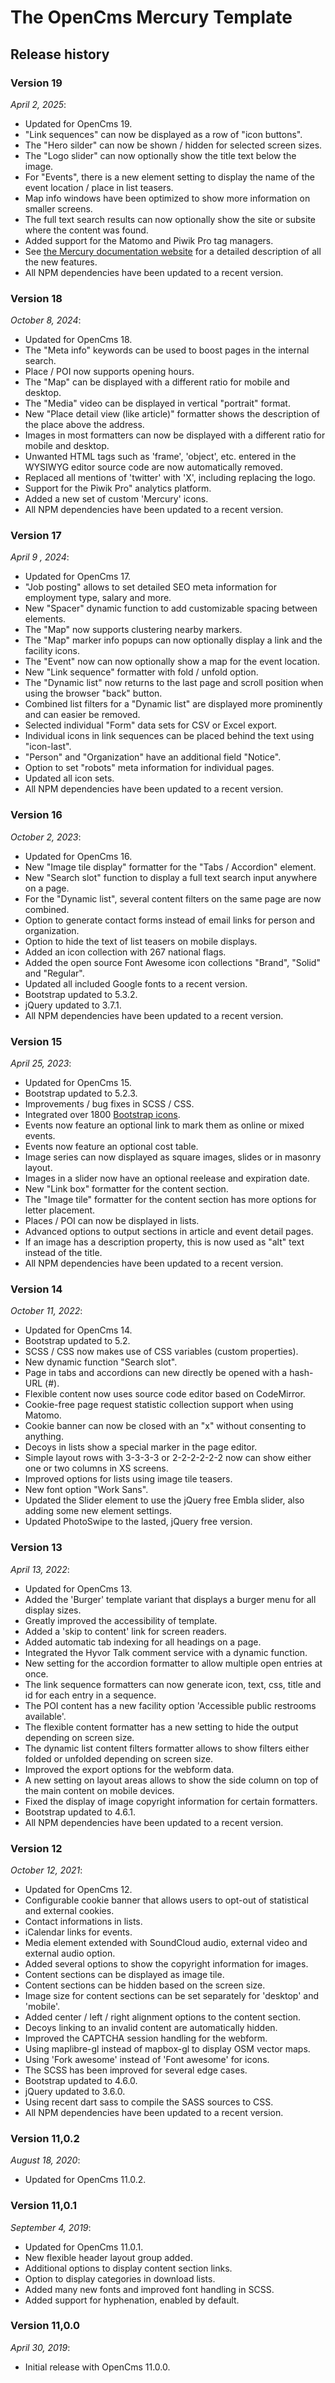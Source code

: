 # The OpenCms Mercury Template #

## Release history ##

### Version 19 ###

*April 2, 2025*:

* Updated for OpenCms 19.
* "Link sequences" can now be displayed as a row of "icon buttons".
* The "Hero silder" can now be shown / hidden for selected screen sizes.
* The "Logo slider" can now optionally show the title text below the image.
* For "Events", there is a new element setting to display the name of the event location / place in list teasers.
* Map info windows have been optimized to show more information on smaller screens.
* The full text search results can now optionally show the site or subsite where the content was found.
* Added support for the Matomo and Piwik Pro tag managers.
* See [the Mercury documentation website](https://mercury-template.opencms.org/version/) for a detailed description of all the new features.
* All NPM dependencies have been updated to a recent version.

### Version 18 ###

*October 8, 2024*:

* Updated for OpenCms 18.
* The "Meta info" keywords can be used to boost pages in the internal search.
* Place / POI now supports opening hours.
* The "Map" can be displayed with a different ratio for mobile and desktop.
* The "Media" video can be displayed in vertical "portrait" format.
* New "Place detail view (like article)" formatter shows the description of the place above the address.
* Images in most formatters can now be displayed with a different ratio for mobile and desktop.
* Unwanted HTML tags such as 'frame', 'object', etc. entered in the WYSIWYG editor source code are now automatically removed.
* Replaced all mentions of 'twitter' with 'X', including replacing the logo.
* Support for the Piwik Pro" analytics platform.
* Added a new set of custom 'Mercury' icons.
* All NPM dependencies have been updated to a recent version.

### Version 17 ###

*April 9 , 2024*:

* Updated for OpenCms 17.
* "Job posting" allows to set detailed SEO meta information for employment type, salary and more.
* New "Spacer" dynamic function to add customizable spacing between elements.
* The "Map" now supports clustering nearby markers.
* The "Map" marker info popups can now optionally display a link and the facility icons.
* The "Event" now can now optionally show a map for the event location.
* New "Link sequence" formatter with fold / unfold option.
* The "Dynamic list" now returns to the last page and scroll position when using the browser "back" button.
* Combined list filters for a "Dynamic list" are displayed more prominently and can easier be removed.
* Selected individual "Form" data sets for CSV or Excel export.
* Individual icons in link sequences can be placed behind the text using "icon-last".
* "Person" and "Organization" have an additional field "Notice".
* Option to set "robots" meta information for individual pages.
* Updated all icon sets.
* All NPM dependencies have been updated to a recent version.

### Version 16 ###

*October 2, 2023*:

* Updated for OpenCms 16.
* New "Image tile display" formatter for the "Tabs / Accordion" element.
* New "Search slot" function to display a full text search input anywhere on a page.
* For the "Dynamic list", several content filters on the same page are now combined.
* Option to generate contact forms instead of email links for person and organization.
* Option to hide the text of list teasers on mobile displays.
* Added an icon collection with 267 national flags.
* Added the open source Font Awesome icon collections "Brand", "Solid" and "Regular".
* Updated all included Google fonts to a recent version.
* Bootstrap updated to 5.3.2.
* jQuery updated to 3.7.1.
* All NPM dependencies have been updated to a recent version.

### Version 15 ###

*April 25, 2023*:

* Updated for OpenCms 15.
* Bootstrap updated to 5.2.3.
* Improvements / bug fixes in SCSS / CSS.
* Integrated over 1800 [Bootstrap icons](https://icons.getbootstrap.com/).
* Events now feature an optional link to mark them as online or mixed events.
* Events now feature an optional cost table.
* Image series can now displayed as square images, slides or in masonry layout.
* Images in a slider now have an optional reelease and expiration date.
* New "Link box" formatter for the content section.
* The "Image tile" formatter for the content section has more options for letter placement.
* Places / POI can now be displayed in lists.
* Advanced options to output sections in article and event detail pages.
* If an image has a description property, this is now used as "alt" text instead of the title.
* All NPM dependencies have been updated to a recent version.

### Version 14 ###

*October 11, 2022*:

* Updated for OpenCms 14.
* Bootstrap updated to 5.2.
* SCSS / CSS now makes use of CSS variables (custom properties).
* New dynamic function "Search slot".
* Page in tabs and accordions can new directly be opened with a hash-URL (#).
* Flexible content now uses source code editor based on CodeMirror.
* Cookie-free page request statistic collection support when using Matomo.
* Cookie banner can now be closed with an "x" without consenting to anything.
* Decoys in lists show a special marker in the page editor.
* Simple layout rows with 3-3-3-3 or 2-2-2-2-2-2 now can show either one or two columns in XS screens.
* Improved options for lists using image tile teasers.
* New font option "Work Sans".
* Updated the Slider element to use the jQuery free Embla slider, also adding some new element settings.
* Updated PhotoSwipe to the lasted, jQuery free version.

### Version 13 ###

*April 13, 2022*:

* Updated for OpenCms 13.
* Added the 'Burger' template variant that displays a burger menu for all display sizes.
* Greatly improved the accessibility of template.
* Added a 'skip to content' link for screen readers.
* Added automatic tab indexing for all headings on a page.
* Integrated the Hyvor Talk comment service with a dynamic function.
* New setting for the accordion formatter to allow multiple open entries at once.
* The link sequence formatters can now generate icon, text, css, title and id for each entry in a sequence.
* The POI content has a new facility option 'Accessible public restrooms available'.
* The flexible content formatter has a new setting to hide the output depending on screen size.
* The dynamic list content filters formatter allows to show filters either folded or unfolded depending on screen size.
* Improved the export options for the webform data.
* A new setting on layout areas allows to show the side column on top of the main content on mobile devices.
* Fixed the display of image copyright information for certain formatters.
* Bootstrap updated to 4.6.1.
* All NPM dependencies have been updated to a recent version.

### Version 12 ###

*October 12, 2021*:

* Updated for OpenCms 12.
* Configurable cookie banner that allows users to opt-out of statistical and external cookies.
* Contact informations in lists.
* iCalendar links for events.
* Media element extended with SoundCloud audio, external video and external audio option.
* Added several options to show the copyright information for images.
* Content sections can be displayed as image tile.
* Content sections can be hidden based on the screen size.
* Image size for content sections can be set separately for 'desktop' and 'mobile'.
* Added center / left / right alignment options to the content section.
* Decoys linking to an invalid content are automatically hidden.
* Improved the CAPTCHA session handling for the webform.
* Using maplibre-gl instead of mapbox-gl to display OSM vector maps.
* Using 'Fork awesome' instead of 'Font awesome' for icons.
* The SCSS has been improved for several edge cases.
* Bootstrap updated to 4.6.0.
* jQuery updated to 3.6.0.
* Using recent dart sass to compile the SASS sources to CSS.
* All NPM dependencies have been updated to a recent version.

### Version 11,0.2 ###

*August 18, 2020*:

* Updated for OpenCms 11.0.2.

### Version 11,0.1 ###

*September 4, 2019*:

* Updated for OpenCms 11.0.1.
* New flexible header layout group added.
* Additional options to display content section links.
* Option to display categories in download lists.
* Added many new fonts and improved font handling in SCSS.
* Added support for hyphenation, enabled by default.

### Version 11,0.0 ###

*April 30, 2019*:

* Initial release with OpenCms 11.0.0.